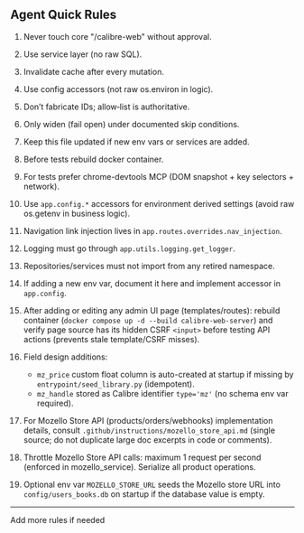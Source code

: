 
## Agent Quick Rules

1. Never touch core "/calibre-web" without approval.
2. Use service layer (no raw SQL). 
3. Invalidate cache after every mutation.
4. Use config accessors (not raw os.environ in logic).
5. Don’t fabricate IDs; allow‑list is authoritative.
6. Only widen (fail open) under documented skip conditions.
7. Keep this file updated if new env vars or services are added.
8. Before tests rebuild docker container.
9. For tests prefer chrome-devtools MCP (DOM snapshot + key selectors + network).

10. Use `app.config.*` accessors for environment derived settings (avoid raw os.getenv in business logic).
11. Navigation link injection lives in `app.routes.overrides.nav_injection`.
12. Logging must go through `app.utils.logging.get_logger`.
13. Repositories/services must not import from any retired namespace.
14. If adding a new env var, document it here and implement accessor in `app.config`.

15. After adding or editing any admin UI page (templates/routes): rebuild container (`docker compose up -d --build calibre-web-server`) and verify page source has its hidden CSRF `<input>` before testing API actions (prevents stale template/CSRF misses).

16. Field design additions:
	- `mz_price` custom float column is auto-created at startup if missing by `entrypoint/seed_library.py` (idempotent).
	- `mz_handle` stored as Calibre identifier `type='mz'` (no schema env var required).

17. For Mozello Store API (products/orders/webhooks) implementation details, consult `.github/instructions/mozello_store_api.md` (single source; do not duplicate large doc excerpts in code or comments).

18. Throttle Mozello Store API calls: maximum 1 request per second (enforced in mozello_service). Serialize all product operations.

19. Optional env var `MOZELLO_STORE_URL` seeds the Mozello store URL into `config/users_books.db` on startup if the database value is empty.

---
Add more rules if needed
